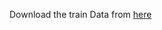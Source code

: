 
Download the train Data from [here](https://drive.google.com/open?id=1PZWa6H0i1PCH9zuYcIh5Ouk_p-9Gh58B)
